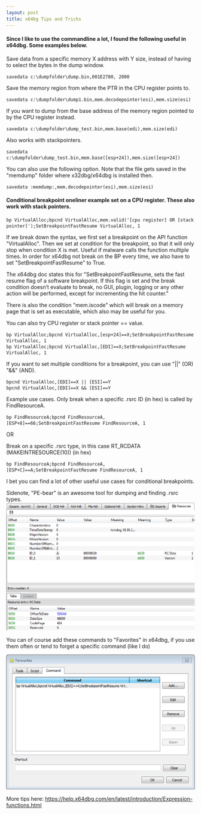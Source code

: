 ```yaml
---
layout: post
title: x64bg Tips and Tricks
---
```


#### Since I like to use the commandline a lot, I found the following useful in x64dbg. Some examples below.


Save data from a specific memory X address with Y size, instead of having to select the bytes in the dump window. 

```
savedata c:\dumpfolder\dump.bin,001E2780, 2000
```

Save the memory region from where the PTR in the CPU register points to.

```
savedata c:\dumpfolder\dump1.bin,mem.decodepointer(esi),mem.size(esi)
```

If you want to dump from the base address of the memory region pointed to by the CPU register instead.

```
savedata c:\dumpfolder\dump_test.bin,mem.base(edi),mem.size(edi)
```

Also works with stackpointers.

```
savedata c:\dumpfolder\dump_test.bin,mem.base([esp+24]),mem.size([esp+24])
```

You can also use the following option. Note that the file gets saved in the "memdump" folder where x32dbg/x64dbg is installed then.

```
savedata :memdump:,mem.decodepointer(esi),mem.size(esi)
```

#### Conditional breakpoint oneliner example set on a CPU register. These also work with stack pointers.

```
bp VirtualAlloc;bpcnd VirtualAlloc,mem.valid('[cpu register] OR [stack pointer]');SetBreakpointFastResume VirtualAlloc, 1
```

If we break down the syntax, we first set a breakpoint on the API function "VirtualAlloc". Then we set at condition for the breakpoint, so that it will only stop when condition X is met. Useful if malware calls the function multiple times. In order for x64dbg not  break on the BP every time, we also have to set "SetBreakpointFastResume" to True.

The x64dbg doc states this for "SetBreakpointFastResume, sets the fast resume flag of a software breakpoint. If this flag is set and the break condition doesn’t evaluate to break, no GUI, plugin, logging or any other action will be performed, except for incrementing the hit counter."

There is also the condition "mem.iscode" which will break on a memory page that is set as executable, which also may be useful for you.

You can also try CPU register or stack pointer == value.

```
bp VirtualAlloc;bpcnd VirtualAlloc,[esp+24]==X;SetBreakpointFastResume VirtualAlloc, 1
bp VirtualAlloc;bpcnd VirtualAlloc,[EDI]==X;SetBreakpointFastResume VirtualAlloc, 1
```
If you want to set multiple conditions for a breakpoint, you can use "||" (OR)
"&&" (AND).

```
bpcnd VirtualAlloc,[EDI]==X || [ESI]==Y
bpcnd VirtualAlloc,[EDI]==X && [ESI]==Y

```

Example use cases.
Only break when a specific .rsrc ID (in hex) is called by FindResourceA.

```
bp FindResourceA;bpcnd FindResourceA,[ESP+8]==66;SetBreakpointFastResume FindResourceA, 1
```

OR


Break on a specific .rsrc type, in this case RT_RCDATA (MAKEINTRESOURCE(10)) (in hex)

```
bp FindResourceA;bpcnd FindResourceA,[ESP+C]==A;SetBreakpointFastResume FindResourceA, 1
```

I bet you can find a lot of other useful use cases for conditional breakpoints.

Sidenote, "PE-bear" is an awesome tool for dumping and finding .rsrc types.
![PE-Bear](/assets/images/pe-bear.png)

You can of course add these commands to "Favorites" in x64dbg, if you use them often or tend to forget a specific command (like I do)

![x64dbg_favorites](/assets/images/favorites.png)

More tips here:
https://help.x64dbg.com/en/latest/introduction/Expression-functions.html
